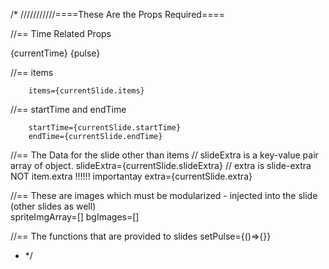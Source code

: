 
/*
///////////====These Are the Props Required====

 //== Time Related Props

 {currentTime} 
      {pulse}

//== items

        items={currentSlide.items}
        
//== startTime and endTime

        startTime={currentSlide.startTime}
        endTime={currentSlide.endTime}
      
//== The Data for the slide other than items 
        // slideExtra is a key-value pair array of object.
        slideExtra={currentSlide.slideExtra}
        // extra is slide-extra NOT item.extra !!!!!! importantay
        extra={currentSlide.extra}
      
//== These are images which must be modularized - injected into the slide (other slides as well)         
      spriteImgArray=[]
      bgImages=[]
      
//== The functions that are provided to slides
      setPulse={()=>{}}
 * */